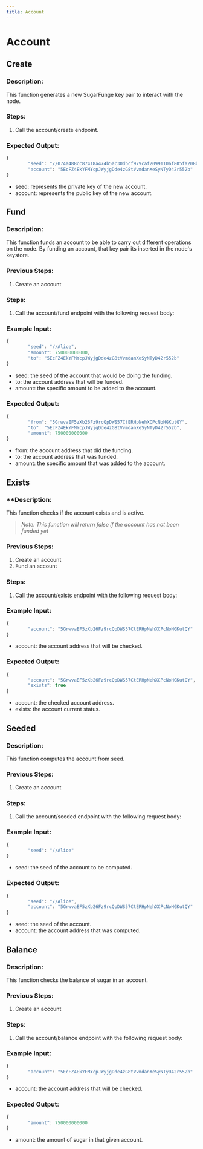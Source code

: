 ```yaml
---
title: Account
---
```

# Account

## Create

### **Description:**

This function generates a new SugarFunge key pair to interact with the node.

### **Steps:**

1. Call the account/create endpoint.

### **Expected Output:**

```jsx
{
		"seed": "//074a488cc87418a474b5ac30dbcf979caf2099110af805fa208b1a0c53097fc2",
		"account": "5EcFZ4EkYFMYcpJWyjgDde4zG8tVvmdanXeSyNTyD42r552b"
}
```

- seed: represents the private key of the new account.
- account: represents the public key of the new account.

## Fund

### **Description:**

This function funds an account to be able to carry out different operations on the node. By funding an account, that key pair its inserted in the node's keystore.

### **Previous Steps:**

1. Create an account

### **Steps:**

1. Call the account/fund endpoint with the following request body:

### **Example Input:**

```jsx
{
		"seed": "//Alice",
		"amount": 750000000000,
		"to": "5EcFZ4EkYFMYcpJWyjgDde4zG8tVvmdanXeSyNTyD42r552b"
}
```

- seed: the seed of the account that would be doing the funding.
- to: the account address that will be funded.
- amount: the specific amount to be added to the account.

### **Expected Output:**

```jsx
{
		"from": "5GrwvaEF5zXb26Fz9rcQpDWS57CtERHpNehXCPcNoHGKutQY",
		"to": "5EcFZ4EkYFMYcpJWyjgDde4zG8tVvmdanXeSyNTyD42r552b",
		"amount": 750000000000
}
```

- from: the account address that did the funding.
- to: the account address that was funded.
- amount: the specific amount that was added to the account.

## Exists

### ****Description:**

This function checks if the account exists and is active.

> *Note: This function will return false if the account has not been funded yet*
> 

### **Previous Steps:**

1. Create an account
2. Fund an account

### **Steps:**

1. Call the account/exists endpoint with the following request body:

### **Example Input:**

```jsx
{
		"account": "5GrwvaEF5zXb26Fz9rcQpDWS57CtERHpNehXCPcNoHGKutQY"
}
```

- account: the account address that will be checked.

### **Expected Output:**

```jsx
{
		"account": "5GrwvaEF5zXb26Fz9rcQpDWS57CtERHpNehXCPcNoHGKutQY",
		"exists": true
}
```

- account: the checked account address.
- exists: the account current status.

## Seeded

### ****Description:****

This function computes the account from seed.

### **Previous Steps:**

1. Create an account

### **Steps:**

1. Call the account/seeded endpoint with the following request body:

### **Example Input:**

```jsx
{
		"seed": "//Alice"
}
```

- seed: the seed of the account to be computed.

### **Expected Output:**

```jsx
{
		"seed": "//Alice",
		"account": "5GrwvaEF5zXb26Fz9rcQpDWS57CtERHpNehXCPcNoHGKutQY"
}
```

- seed: the seed of the account.
- account: the account address that was computed.

## **Balance**

### **Description:**

This function checks the balance of sugar in an account.

### **Previous Steps:**

1. Create an account

### **Steps:**

1. Call the account/balance endpoint with the following request body:

### **Example Input:**

```jsx
{
		"account": "5EcFZ4EkYFMYcpJWyjgDde4zG8tVvmdanXeSyNTyD42r552b"
}
```

- account: the account address that will be checked.

### **Expected Output:**

```jsx
{
		"amount": 750000000000
}
```

- amount: the amount of sugar in that given account.